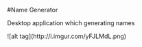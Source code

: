 #Name Generator
<p>Desktop application which generating names</p>
![alt tag](http://i.imgur.com/yFJLMdL.png)
